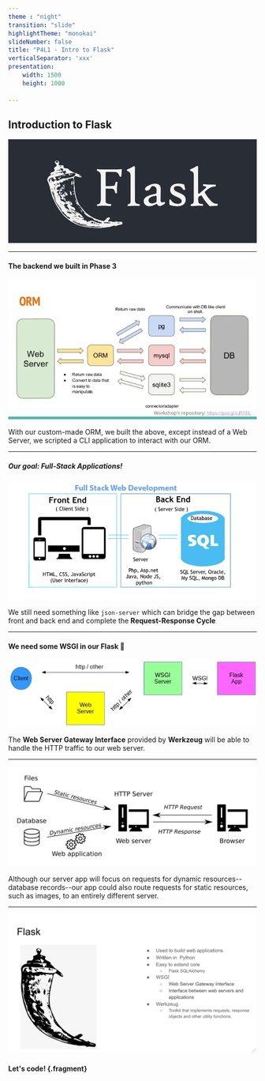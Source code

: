 ```yaml
---
theme : "night"
transition: "slide"
highlightTheme: "monokai"
slideNumber: false
title: "P4L1 - Intro to Flask"
verticalSeparator: 'xxx'
presentation:
    width: 1500
    height: 1000

---
```


## Introduction to Flask

![flask-1](./flask-1.png)

---

#### The backend we built in Phase 3

![learn-backend-javascript](./learn-backend-java-script-9-638.webp)

With our custom-made ORM, we built the above, except instead of a Web Server, we scripted a CLI application to interact with our ORM.

---

##### Our goal: Full-Stack Applications!

![full-stack](./full-stack.jpg)

We still need something like `json-server` which can bridge the gap between front and back end and complete the **Request-Response Cycle**

---

#### We need some WSGI in our Flask 🍹

![communication-2](./communication-2.jpg)

The **Web Server Gateway Interface** provided by **Werkzeug** will be able to handle the HTTP traffic to our web server.

---

<section data-background-color="mistyrose">
    <img src="./static-dynamic-resources.png"/>
    <p>Although our server app will focus on requests for dynamic resources--database records--our app could also route requests for static resources, such as images, to an entirely different server.</p>
</section>

---

![flask-slide](./flask-slide-ppt.png)

#### Let's code! {.fragment}